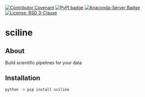 [![Contributor Covenant](https://img.shields.io/badge/Contributor%20Covenant-2.1-4baaaa.svg)](CODE_OF_CONDUCT.md)
[![PyPI badge](http://img.shields.io/pypi/v/sciline.svg)](https://pypi.python.org/pypi/sciline)
[![Anaconda-Server Badge](https://anaconda.org/scipp/sciline/badges/version.svg)](https://anaconda.org/scipp/sciline)
[![License: BSD 3-Clause](https://img.shields.io/badge/License-BSD%203--Clause-blue.svg)](LICENSE)

# sciline

## About

Build scientific pipelines for your data

## Installation

```sh
python -m pip install sciline
```
